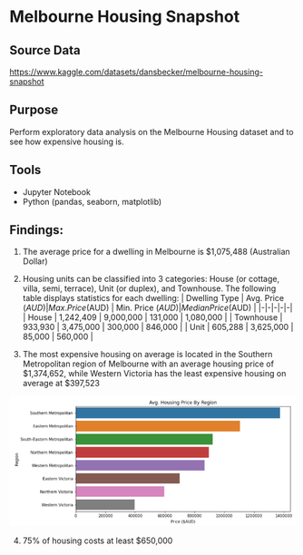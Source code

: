# Melbourne Housing Snapshot<a id='melbourne_housing'></a>
## Source Data
https://www.kaggle.com/datasets/dansbecker/melbourne-housing-snapshot

## Purpose
Perform exploratory data analysis on the Melbourne Housing dataset and to see how expensive housing is.

## Tools
- Jupyter Notebook
- Python (pandas, seaborn, matplotlib)

## Findings:

1. The average price for a dwelling in Melbourne is \$1,075,488 (Australian Dollar)

2. Housing units can be classified into 3 categories: House (or cottage, villa, semi, terrace), Unit (or duplex), and Townhouse. The following table displays statistics for each dwelling:
| Dwelling Type | Avg. Price ($AUD) | Max. Price ($AUD) | Min. Price ($AUD) | Median Price ($AUD) |
|-|-|-|-|-|
| House | 1,242,409 | 9,000,000 | 131,000 | 1,080,000 |
| Townhouse | 933,930 | 3,475,000 | 300,000 | 846,000 |
| Unit | 605,288 | 3,625,000 | 85,000 | 560,000 |

3. The most expensive housing on average is located in the Southern Metropolitan region of Melbourne with an average housing price of \$1,374,652, while Western Victoria has the least expensive housing on average at \$397,523

![alt text](image.png)

4. 75\% of housing costs at least \$650,000





